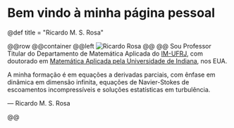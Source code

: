 # Bem vindo à minha página pessoal

@def title = "Ricardo M. S. Rosa"

@@row
@@container
@@left ![Ricardo Rosa](/pages/img/rrosamontealban_square_small.jpg) @@
@@
Sou Professor Titular do Departamento de Matemática Aplicada do [IM-UFRJ](www.im.ufrj.br), com doutorado em [Matemática Aplicada pela Universidade de Indiana](https://math.indiana.edu), nos EUA.

A minha formação é em equações a derivadas parciais, com ênfase em dinâmica em dimensão infinita, equações de Navier-Stokes de escoamentos incompressíveis e soluções estatísticas em turbulência.

&mdash; Ricardo M. S. Rosa
<!-- ~~~
<div style="clear: both"></div>
~~~ -->
@@
